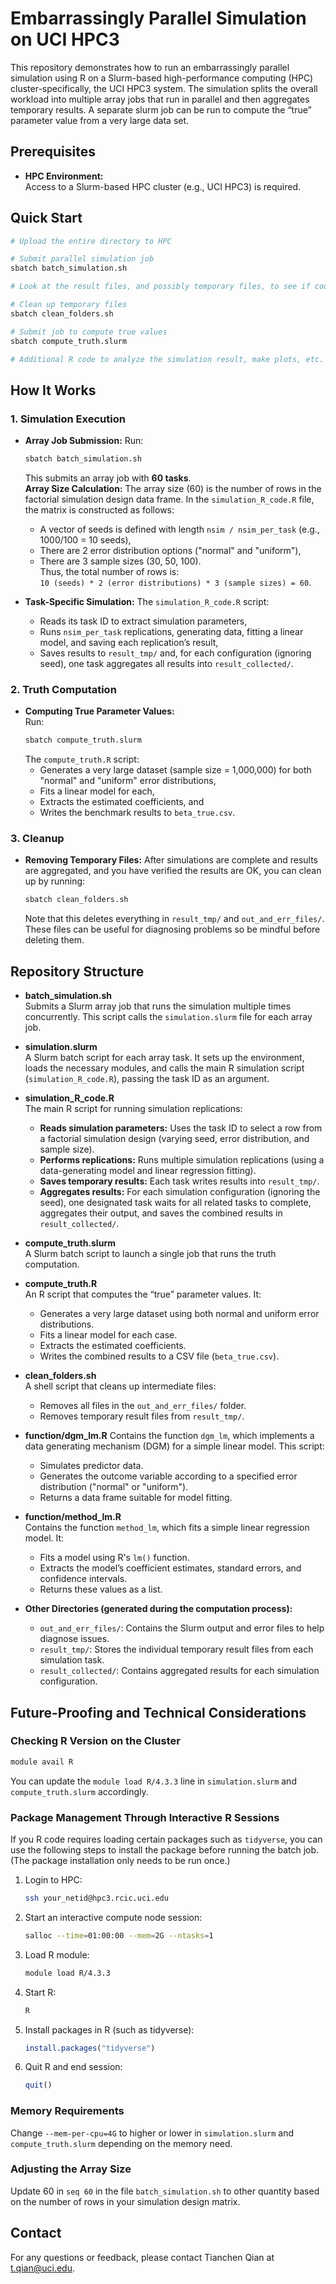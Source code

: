 # Embarrassingly Parallel Simulation on UCI HPC3

This repository demonstrates how to run an embarrassingly parallel simulation using R on a Slurm-based high-performance computing (HPC) cluster-specifically, the UCI HPC3 system. The simulation splits the overall workload into multiple array jobs that run in parallel and then aggregates temporary results. A separate slurm job can be run to compute the “true” parameter value from a very large data set.

## Prerequisites

- **HPC Environment:**  
    Access to a Slurm-based HPC cluster (e.g., UCI HPC3) is required.

## Quick Start

```bash
# Upload the entire directory to HPC

# Submit parallel simulation job
sbatch batch_simulation.sh

# Look at the result files, and possibly temporary files, to see if code ran correctly.

# Clean up temporary files
sbatch clean_folders.sh

# Submit job to compute true values
sbatch compute_truth.slurm

# Additional R code to analyze the simulation result, make plots, etc. (not included here)
```

## How It Works

### 1. Simulation Execution
- **Array Job Submission:** 
    Run:
    ```bash
    sbatch batch_simulation.sh
    ```
    This submits an array job with **60 tasks**.    
    **Array Size Calculation:** 
    The array size (60) is the number of rows in the factorial simulation design data frame. In the `simulation_R_code.R` file, the matrix is constructed as follows:
    - A vector of seeds is defined with length `nsim / nsim_per_task` (e.g., 1000/100 = 10 seeds),
    - There are 2 error distribution options ("normal" and "uniform"),
    - There are 3 sample sizes (30, 50, 100).   
    Thus, the total number of rows is:  
    `10 (seeds) * 2 (error distributions) * 3 (sample sizes) = 60`.

- **Task-Specific Simulation:** 
    The `simulation_R_code.R` script:
    - Reads its task ID to extract simulation parameters,
    - Runs `nsim_per_task` replications, generating data, fitting a linear model, and saving each replication’s result,
    - Saves results to `result_tmp/` and, for each configuration (ignoring seed), one task aggregates all results into `result_collected/`.

### 2. Truth Computation
- **Computing True Parameter Values:**  
    Run:
    ```bash
    sbatch compute_truth.slurm
    ```
    The `compute_truth.R` script:
    - Generates a very large dataset (sample size = 1,000,000) for both "normal" and "uniform" error distributions,
    - Fits a linear model for each,
    - Extracts the estimated coefficients, and
    - Writes the benchmark results to `beta_true.csv`.

### 3. Cleanup
- **Removing Temporary Files:** 
    After simulations are complete and results are aggregated, and you have verified the results are OK, you can clean up by running:
    ```bash
    sbatch clean_folders.sh
    ```
    Note that this deletes everything in `result_tmp/` and `out_and_err_files/`. These files can be useful for diagnosing problems so be mindful before deleting them.

## Repository Structure

- **batch_simulation.sh**	
	Submits a Slurm array job that runs the simulation multiple times concurrently. This script calls the `simulation.slurm` file for each array job.

- **simulation.slurm**	
	A Slurm batch script for each array task. It sets up the environment, loads the necessary modules, and calls the main R simulation script (`simulation_R_code.R`), passing the task ID as an argument.

- **simulation_R_code.R**	
	The main R script for running simulation replications:
	- **Reads simulation parameters:** Uses the task ID to select a row from a factorial simulation design (varying seed, error distribution, and sample size).
	- **Performs replications:** Runs multiple simulation replications (using a data-generating model and linear regression fitting).
	- **Saves temporary results:** Each task writes results into `result_tmp/`.
	- **Aggregates results:** For each simulation configuration (ignoring the seed), one designated task waits for all related tasks to complete, aggregates their output, and saves the combined results in `result_collected/`.

- **compute_truth.slurm**	
	A Slurm batch script to launch a single job that runs the truth computation.

- **compute_truth.R**	
	An R script that computes the “true” parameter values. It:
	- Generates a very large dataset using both normal and uniform error distributions.
	- Fits a linear model for each case.
	- Extracts the estimated coefficients.
	- Writes the combined results to a CSV file (`beta_true.csv`).

- **clean_folders.sh**	
	A shell script that cleans up intermediate files:
	- Removes all files in the `out_and_err_files/` folder.
	- Removes temporary result files from `result_tmp/`.

- **function/dgm_lm.R**	
	Contains the function `dgm_lm`, which implements a data generating mechanism (DGM) for a simple linear model. This script:
	- Simulates predictor data.
	- Generates the outcome variable according to a specified error distribution ("normal" or "uniform").
	- Returns a data frame suitable for model fitting.

- **function/method_lm.R**	
	Contains the function `method_lm`, which fits a simple linear regression model. It:
	- Fits a model using R's `lm()` function.
	- Extracts the model’s coefficient estimates, standard errors, and confidence intervals.
	- Returns these values as a list.

- **Other Directories (generated during the computation process):**
	- `out_and_err_files/`: Contains the Slurm output and error files to help diagnose issues.
	- `result_tmp/`: Stores the individual temporary result files from each simulation task.
	- `result_collected/`: Contains aggregated results for each simulation configuration.

## Future-Proofing and Technical Considerations

### Checking R Version on the Cluster

```bash
module avail R
```

You can update the `module load R/4.3.3` line in `simulation.slurm` and `compute_truth.slurm` accordingly.

### Package Management Through Interactive R Sessions

If you R code requires loading certain packages such as `tidyverse`, you can use the following steps to install the package before running the batch job. (The package installation only needs to be run once.)

1. Login to HPC:
	 ```bash
	 ssh your_netid@hpc3.rcic.uci.edu
	 ```

2. Start an interactive compute node session:
	 ```bash
	 salloc --time=01:00:00 --mem=2G --ntasks=1
	 ```

3. Load R module:
	 ```bash
	 module load R/4.3.3
	 ```

4. Start R:
	 ```bash
	 R
	 ```

5. Install packages in R (such as tidyverse):
	 ```r
	 install.packages("tidyverse")
	 ```

6. Quit R and end session:
	 ```r
	 quit()
	 ```

### Memory Requirements

Change `--mem-per-cpu=4G` to higher or lower in `simulation.slurm` and `compute_truth.slurm` depending on the memory need.

### Adjusting the Array Size

Update 60 in `seq 60` in the file `batch_simulation.sh` to other quantity based on the number of rows in your simulation design matrix.


## Contact

For any questions or feedback, please contact Tianchen Qian at t.qian@uci.edu.
